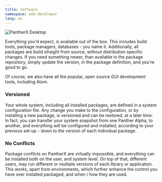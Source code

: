 ```yaml
---
title: Software
namespace: web-developer
lang: en
---
```


![PantherX Desktop](/assets/images/px-desktop-dev@0.5x.jpg)

Everything you'd expect, is available out of the box. This includes build tools, package managers, databases - you name it. Additionally, all packages are build straight from source, without distribution specific changes. If you need something newer, than available in the package repository, simply update the version, in the package definition, and you're good to go.

Of course, we also have all the popular, open source GUI development tools, including Atom.

### Versioned

Your whole system, including all installed packages, are defined in a system configuration file. Any change you make to the configuration, or by installing a new package, is versioned and can be restored, at a later time. In fact, you can transfer your system snapshot from one Panther Alpha, to another, and everything will be configured and installed, according to your previous set-up - down to the version of each individual package.

### No Conflicts

Package conflicts on PantherX are virtually impossible, and everything can be installed both on the user, and system level. On top of that, different users, may run different or multiple versions of each library or application. This works, apart from environments, which further enhance the control you have over installed packaged, and when / how they are used.